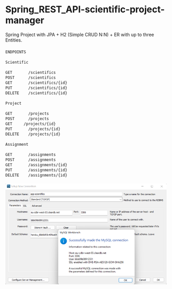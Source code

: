 # Spring_REST_API-scientific-project-manager
Spring Project with JPA + H2 (Simple CRUD N:N) + ER with up to three Entities.
####
```
ENDPOINTS

Scientific

GET       /scientifics
POST      /scientifics
GET       /scientifics/{id}
PUT       /scientifics/{id}
DELETE    /scientifics/{id}

Project

GET       /projects  
POST      /projects
GET	    /projects/{id}
PUT       /projects/{id}
DELETE    /projects/{id}

Assignment

GET       /assignments
POST      /assignments
GET       /assignments/{id}
PUT       /assignments/{id}
DELETE    /assignments/{id}
```
####
![This is an image](connection-chain.png)
